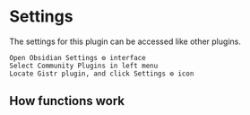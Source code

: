 # Settings

The settings for this plugin can be accessed like other plugins.

    Open Obsidian Settings ⚙️ interface
    Select Community Plugins in left menu
    Locate Gistr plugin, and click Settings ⚙️ icon


## How functions work


